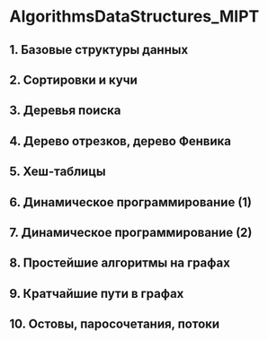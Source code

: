 # AlgorithmsDataStructures_MIPT
## 1. Базовые структуры данных
## 2. Сортировки и кучи
## 3. Деревья поиска
## 4. Дерево отрезков, дерево Фенвика
## 5. Хеш-таблицы
## 6. Динамическое программирование (1)
## 7. Динамическое программирование (2)
## 8. Простейшие алгоритмы на графах
## 9. Кратчайшие пути в графах
## 10. Остовы, паросочетания, потоки
